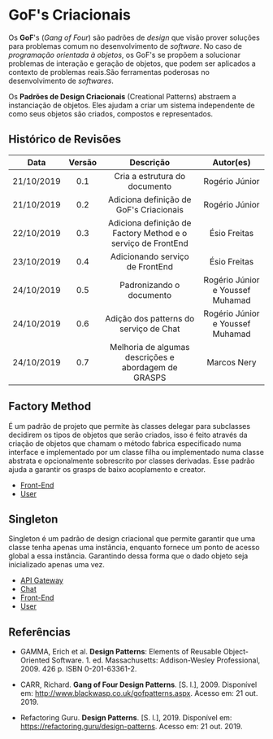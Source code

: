 # GoF's Criacionais

Os **GoF**'s (_Gang of Four_) são padrões de _design_ que visão prover soluções para problemas comum no desenvolvimento de _software_. No caso de _programação orientada à objetos_, os GoF's se propõem a solucionar problemas de interação e geração de objetos, que podem ser aplicados a contexto de problemas reais.São ferramentas poderosas no desenvolvimento de _softwares_.

Os **Padrões de Design Criacionais** (Creational Patterns) abstraem a instanciação de objetos. Eles ajudam a criar um sistema independente de como seus objetos são criados, compostos e representados.

## Histórico de Revisões

|    Data    | Versão |                          Descrição                           |            Autor(es)             |
| :--------: | :----: | :----------------------------------------------------------: | :------------------------------: |
| 21/10/2019 |  0.1   |                Cria a estrutura do documento                 |          Rogério Júnior          |
| 21/10/2019 |  0.2   |           Adiciona definição de GoF's Criacionais            |          Rogério Júnior          |
| 22/10/2019 |  0.3   | Adiciona definição de Factory Method e o serviço de FrontEnd |           Ésio Freitas           |
| 23/10/2019 |  0.4   |               Adicionando serviço de FrontEnd                |           Ésio Freitas           |
| 24/10/2019 |  0.5   |                   Padronizando o documento                   | Rogério Júnior e Youssef Muhamad |
| 24/10/2019 |  0.6   |            Adição dos patterns do serviço de Chat            | Rogério Júnior e Youssef Muhamad |
| 24/10/2019 |  0.7 |            Melhoria de algumas descrições e abordagem de GRASPS            | Marcos Nery |


## Factory Method

É um padrão de projeto que permite às classes delegar para subclasses decidirem os tipos de objetos que serão criados, isso é feito através da criação de objetos que chamam o método fabrica especificado numa interface e implementado por um classe filha ou implementado numa classe abstrata e opcionalmente sobrescrito por classes derivadas. Esse padrão ajuda a garantir os grasps de baixo acoplamento e creator.

- [Front-End](docs/DS/dinamica-e-seminario-4-b/servicos/front.md#factory-method)
- [User](docs/DS/dinamica-e-seminario-4-b/servicos/User.md#factory-method)

<!-- ## Abstract Factory

[Descrição]

## Builder

[Descrição]

## Prototype

[Descrição] -->

## Singleton

Singleton é um padrão de design criacional que permite garantir que uma classe tenha apenas uma instância, enquanto fornece um ponto de acesso global a essa instância. Garantindo dessa forma que o dado objeto seja inicializado apenas uma vez. 

- [API Gateway](docs/DS/dinamica-e-seminario-4-b/servicos/Gateway.md#Singleton)
- [Chat](docs/DS/dinamica-e-seminario-4-b/servicos/Chat.md#singleton)
- [Front-End](docs/DS/dinamica-e-seminario-4-b/servicos/front.md#Singleton)
- [User](docs/DS/dinamica-e-seminario-4-b/servicos/User.md#Singleton)

<!-- ## Multiton

[Descrição]

## Object Pool

[Descrição] -->

## Referências

- GAMMA, Erich et al. **Design Patterns**: Elements of Reusable Object-Oriented Software. 1. ed. Massachusetts: Addison-Wesley Professional, 2009. 426 p. ISBN 0-201-63361-2.

- CARR, Richard. **Gang of Four Design Patterns**. [S. l.], 2009. Disponível em: http://www.blackwasp.co.uk/gofpatterns.aspx. Acesso em: 21 out. 2019.

- Refactoring Guru. **Design Patterns**. [S. l.], 2019. Disponível em: https://refactoring.guru/design-patterns. Acesso em: 21 out. 2019.
